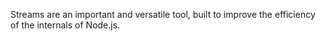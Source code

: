 Streams are an important and versatile tool, built to improve the efficiency of the internals of Node.js.